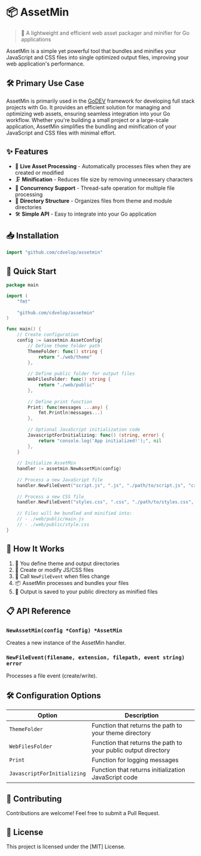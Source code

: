 # 📦 AssetMin

> 🚀 A lightweight and efficient web asset packager and minifier for Go applications

AssetMin is a simple yet powerful tool that bundles and minifies your JavaScript and CSS files into single optimized output files, improving your web application's performance.
## 🛠️ Primary Use Case

AssetMin is primarily used in the [GoDEV](https://github.com/cdvelop/godev) framework for developing full stack projects with Go. It provides an efficient solution for managing and optimizing web assets, ensuring seamless integration into your Go workflow. Whether you're building a small project or a large-scale application, AssetMin simplifies the bundling and minification of your JavaScript and CSS files with minimal effort.

## ✨ Features

- 🔄 **Live Asset Processing** - Automatically processes files when they are created or modified
- 🗜️ **Minification** - Reduces file size by removing unnecessary characters
- 🔌 **Concurrency Support** - Thread-safe operation for multiple file processing
- 📁 **Directory Structure** - Organizes files from theme and module directories
- 🛠️ **Simple API** - Easy to integrate into your Go application

## 📥 Installation

```go
import "github.com/cdvelop/assetmin"
```

## 🚀 Quick Start

```go
package main

import (
	"fmt"
	
	"github.com/cdvelop/assetmin"
)

func main() {
	// Create configuration
	config := &assetmin.AssetConfig{
		// Define theme folder path
		ThemeFolder: func() string { 
			return "./web/theme" 
		},
		
		// Define public folder for output files
		WebFilesFolder: func() string { 
			return "./web/public" 
		},
		
		// Define print function
		Print: func(messages ...any) {
			fmt.Println(messages...)
		},
		
		// Optional JavaScript initialization code
		JavascriptForInitializing: func() (string, error) {
			return "console.log('App initialized!');", nil
		},
	}
	
	// Initialize AssetMin
	handler := assetmin.NewAssetMin(config)
	
	// Process a new JavaScript file
	handler.NewFileEvent("script.js", ".js", "./path/to/script.js", "create")
	
	// Process a new CSS file
	handler.NewFileEvent("styles.css", ".css", "./path/to/styles.css", "create")
	
	// Files will be bundled and minified into:
	// - ./web/public/main.js
	// - ./web/public/style.css
}
```

## 🔄 How It Works

1. 📁 You define theme and output directories
2. 📝 Create or modify JS/CSS files
3. 🔄 Call `NewFileEvent` when files change
4. 📦 AssetMin processes and bundles your files
5. 🚀 Output is saved to your public directory as minified files

## 📋 API Reference

### `NewAssetMin(config *Config) *AssetMin`

Creates a new instance of the AssetMin handler.

### `NewFileEvent(filename, extension, filepath, event string) error`

Processes a file event (create/write).

## 🛠️ Configuration Options

| Option | Description |
|--------|-------------|
| `ThemeFolder` | Function that returns the path to your theme directory |
| `WebFilesFolder` | Function that returns the path to your public output directory |
| `Print` | Function for logging messages |
| `JavascriptForInitializing` | Function that returns initialization JavaScript code |

## 🤝 Contributing

Contributions are welcome! Feel free to submit a Pull Request.

## 📄 License

This project is licensed under the [MIT] License.
